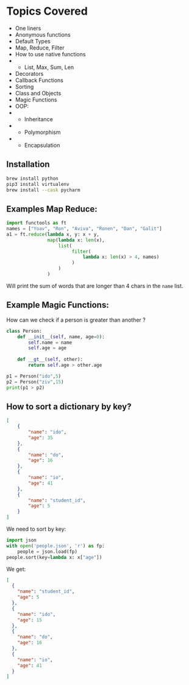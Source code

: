 # Topics Covered
* One liners
* Anonymous functions
* Default Types
* Map, Reduce, Filter
* How to use native functions
* * List, Max, Sum, Len
* Decorators
* Callback Functions     
* Sorting    
* Class and Objects
* Magic Functions
* OOP:
* * Inheritance
* * Polymorphism
* * Encapsulation

## Installation
```bash
brew install python
pip3 install virtualenv 
brew install --cask pycharm
```

## Examples Map Reduce:
```python
import functools as ft
names = ["Yoav", "Ron", "Aviva", "Ronen", "Dan", "Galit"]
a1 = ft.reduce(lambda x, y: x + y, 
               map(lambda x: len(x), 
                   list(
                        filter(
                            lambda x: len(x) > 4, names)
                        )
                   )
               )
```
Will print the sum of words that are longer than 4 chars in the `name` list.

## Example Magic Functions:
How can we check if a person is greater than another ?
```python
class Person:
    def __init__(self, name, age=0):
        self.name = name
        self.age = age
        
    def __gt__(self, other):
        return self.age > other.age

p1 = Person("ido",5)
p2 = Person("ziv",15)
print(p1 > p2)
```
## How to sort a dictionary by key?
```json
[
    {
        "name": "ido",
        "age": 35
    },
    {
        "name": "do",
        "age": 16
    },
    {
        "name": "io",
        "age": 41
    },
    {
        "name": "student_id",
        "age": 5
    }
]
```
We need to sort by key:

```python
import json
with open('people.json', 'r') as fp:
    people = json.load(fp)
people.sort(key=lambda x: x["age"])
```
We get:
```json
[
  {
    "name": "student_id",
    "age": 5
  },
  {
    "name": "ido",
    "age": 15
  },
  {
    "name": "do",
    "age": 16
  },
  {
    "name": "io",
    "age": 41
  }
]

```
